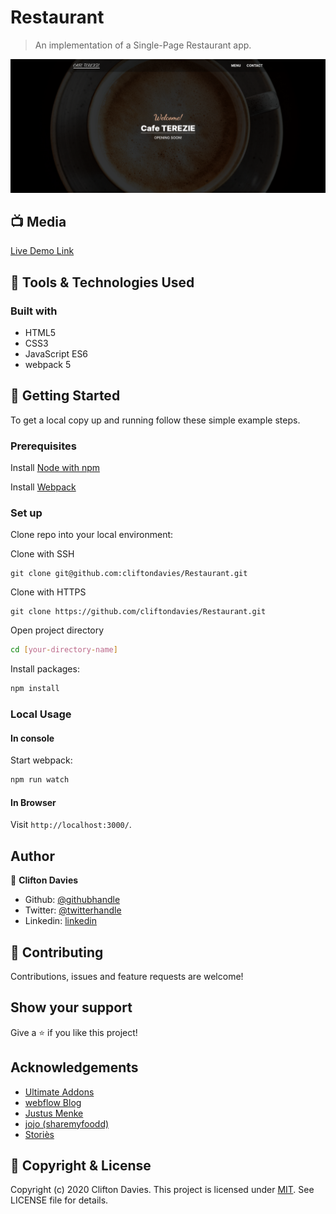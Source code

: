 # Restaurant

> An implementation of a Single-Page Restaurant app.

![screenshot](restaurant.png)

## :tv: Media

[Live Demo Link](https://rawcdn.githack.com/cliftondavies/Restaurant/d38392c7a6d5d03f75c05042b0dd82969b837ed7/dist/index.html)

## :toolbox: Tools & Technologies Used

### Built with

- HTML5
- CSS3
- JavaScript ES6
- webpack 5

## :rocket: Getting Started

To get a local copy up and running follow these simple example steps.

### Prerequisites

Install [Node with npm](https://nodejs.org/en/download/)

Install [Webpack](https://webpack.js.org/guides/getting-started/)

### Set up

Clone repo into your local environment:

Clone with SSH

```git
git clone git@github.com:cliftondavies/Restaurant.git
```

Clone with HTTPS

```git
git clone https://github.com/cliftondavies/Restaurant.git
```

Open project directory

```bash
cd [your-directory-name]
```

Install packages:

```javascript
npm install
```

### Local Usage

#### In console

Start webpack:

```javascript
npm run watch
```

#### In Browser

Visit `http://localhost:3000/`.

## Author

👤 **Clifton Davies**

- Github: [@githubhandle](https://github.com/cliftondavies)
- Twitter: [@twitterhandle](https://twitter.com/cliftonaedavies)
- Linkedin: [linkedin](https://www.linkedin.com/in/clifton-davies-mbcs/)

## 🤝 Contributing

Contributions, issues and feature requests are welcome!

## Show your support

Give a ⭐️ if you like this project!

## Acknowledgements

- [Ultimate Addons](https://www.ultimatebeaver.com/restaurant-page-template/)
- [webflow Blog](https://webflow.com/blog/restaurant-website-design)
- [Justus Menke](https://unsplash.com/photos/47cW0To8dQY)
- [jojo (sharemyfoodd)](https://unsplash.com/photos/r4oekBkaF2Y)
- [Storiès](https://unsplash.com/photos/8b8k6AsNY6c)

## 📝 Copyright & License

Copyright (c) 2020 Clifton Davies.
This project is licensed under [MIT](https://opensource.org/licenses/MIT). See LICENSE file for details.
